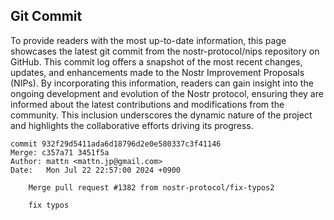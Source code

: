 ## Git Commit
To provide readers with the most up-to-date information, this page showcases the latest git commit from the nostr-protocol/nips repository on GitHub. This commit log offers a snapshot of the most recent changes, updates, and enhancements made to the Nostr Improvement Proposals (NIPs). By incorporating this information, readers can gain insight into the ongoing development and evolution of the Nostr protocol, ensuring they are informed about the latest contributions and modifications from the community. This inclusion underscores the dynamic nature of the project and highlights the collaborative efforts driving its progress.

```shell
commit 932f29d5411ada6d18796d2e0e580337c3f41146
Merge: c357a71 3451f5a
Author: mattn <mattn.jp@gmail.com>
Date:   Mon Jul 22 22:57:00 2024 +0900

    Merge pull request #1382 from nostr-protocol/fix-typos2
    
    fix typos
```
